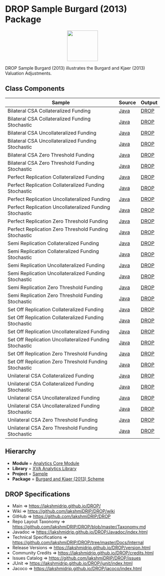 # DROP Sample Burgard (2013) Package

<p align="center"><img src="https://github.com/lakshmiDRIP/DROP/blob/master/DRIP_Logo.gif?raw=true" width="100"></p>

DROP Sample Burgard (2013) illustrates the Burgard and Kjaer (2013) Valuation Adjustments.


## Class Components

 |                            Sample                        | Source | Output |
 |----------------------------------------------------------|--------|--------|
 | Bilateral CSA Collateralized Funding                     | [Java](https://github.com/lakshmiDRIP/DROP/tree/master/src/main/java/org/drip/sample/burgard2013/BilateralCSACollateralizedFunding.java) | [DROP](https://github.com/lakshmiDRIP/DROP/blob/master/drop/org/drip/sample/burgard2013/BilateralCSACollateralizedFunding.drop) |
 | Bilateral CSA Collateralized Funding Stochastic          | [Java](https://github.com/lakshmiDRIP/DROP/tree/master/src/main/java/org/drip/sample/burgard2013/BilateralCSACollateralizedFundingStochastic.java) | [DROP](https://github.com/lakshmiDRIP/DROP/blob/master/drop/org/drip/sample/burgard2013/BilateralCSACollateralizedFundingStochastic.drop) |
 | Bilateral CSA Uncollateralized Funding                   | [Java](https://github.com/lakshmiDRIP/DROP/tree/master/src/main/java/org/drip/sample/burgard2013/BilateralCSAUncollateralizedFunding.java) | [DROP](https://github.com/lakshmiDRIP/DROP/blob/master/drop/org/drip/sample/burgard2013/BilateralCSAUncollateralizedFunding.drop) |
 | Bilateral CSA Uncollateralized Funding Stochastic        | [Java](https://github.com/lakshmiDRIP/DROP/tree/master/src/main/java/org/drip/sample/burgard2013/BilateralCSAUncollateralizedFundingStochastic.java) | [DROP](https://github.com/lakshmiDRIP/DROP/blob/master/drop/org/drip/sample/burgard2013/BilateralCSAUncollateralizedFundingStochastic.drop) |
 | Bilateral CSA Zero Threshold Funding                     | [Java](https://github.com/lakshmiDRIP/DROP/tree/master/src/main/java/org/drip/sample/burgard2013/BilateralCSAZeroThresholdFunding.java) | [DROP](https://github.com/lakshmiDRIP/DROP/blob/master/drop/org/drip/sample/burgard2013/BilateralCSAZeroThresholdFunding.drop) |
 | Bilateral CSA Zero Threshold Funding Stochastic          | [Java](https://github.com/lakshmiDRIP/DROP/tree/master/src/main/java/org/drip/sample/burgard2013/BilateralCSAZeroThresholdFundingStochastic.java) | [DROP](https://github.com/lakshmiDRIP/DROP/blob/master/drop/org/drip/sample/burgard2013/BilateralCSAZeroThresholdFundingStochastic.drop) |
 | Perfect Replication Collateralized Funding               | [Java](https://github.com/lakshmiDRIP/DROP/tree/master/src/main/java/org/drip/sample/burgard2013/PerfectReplicationCollateralizedFunding.java) | [DROP](https://github.com/lakshmiDRIP/DROP/blob/master/drop/org/drip/sample/burgard2013/PerfectReplicationCollateralizedFunding.drop) |
 | Perfect Replication Collateralized Funding Stochastic    | [Java](https://github.com/lakshmiDRIP/DROP/tree/master/src/main/java/org/drip/sample/burgard2013/PerfectReplicationCollateralizedFundingStochastic.java) | [DROP](https://github.com/lakshmiDRIP/DROP/blob/master/drop/org/drip/sample/burgard2013/PerfectReplicationCollateralizedFundingStochastic.drop) |
 | Perfect Replication Uncollateralized Funding             | [Java](https://github.com/lakshmiDRIP/DROP/tree/master/src/main/java/org/drip/sample/burgard2013/PerfectReplicationUncollateralizedFunding.java) | [DROP](https://github.com/lakshmiDRIP/DROP/blob/master/drop/org/drip/sample/burgard2013/PerfectReplicationUncollateralizedFunding.drop) |
 | Perfect Replication Uncollateralized Funding Stochastic  | [Java](https://github.com/lakshmiDRIP/DROP/tree/master/src/main/java/org/drip/sample/burgard2013/PerfectReplicationUncollateralizedFundingStochastic.java) | [DROP](https://github.com/lakshmiDRIP/DROP/blob/master/drop/org/drip/sample/burgard2013/PerfectReplicationUncollateralizedFundingStochastic.drop) |
 | Perfect Replication Zero Threshold Funding               | [Java](https://github.com/lakshmiDRIP/DROP/tree/master/src/main/java/org/drip/sample/burgard2013/PerfectReplicationZeroThresholdFunding.java) | [DROP](https://github.com/lakshmiDRIP/DROP/blob/master/drop/org/drip/sample/burgard2013/PerfectReplicationZeroThresholdFunding.drop) |
 | Perfect Replication Zero Threshold Funding Stochastic    | [Java](https://github.com/lakshmiDRIP/DROP/tree/master/src/main/java/org/drip/sample/burgard2013/PerfectReplicationZeroThresholdFundingStochastic.java) | [DROP](https://github.com/lakshmiDRIP/DROP/blob/master/drop/org/drip/sample/burgard2013/PerfectReplicationZeroThresholdFundingStochastic.drop) |
 | Semi Replication Collateralized Funding                  | [Java](https://github.com/lakshmiDRIP/DROP/tree/master/src/main/java/org/drip/sample/burgard2013/SemiReplicationCollateralizedFunding.java) | [DROP](https://github.com/lakshmiDRIP/DROP/blob/master/drop/org/drip/sample/burgard2013/SemiReplicationCollateralizedFunding.drop) |
 | Semi Replication Collateralized Funding Stochastic       | [Java](https://github.com/lakshmiDRIP/DROP/tree/master/src/main/java/org/drip/sample/burgard2013/SemiReplicationCollateralizedFundingStochastic.java) | [DROP](https://github.com/lakshmiDRIP/DROP/blob/master/drop/org/drip/sample/burgard2013/SemiReplicationCollateralizedFundingStochastic.drop) |
 | Semi Replication Uncollateralized Funding                | [Java](https://github.com/lakshmiDRIP/DROP/tree/master/src/main/java/org/drip/sample/burgard2013/SemiReplicationUncollateralizedFunding.java) | [DROP](https://github.com/lakshmiDRIP/DROP/blob/master/drop/org/drip/sample/burgard2013/SemiReplicationUncollateralizedFunding.drop) |
 | Semi Replication Uncollateralized Funding Stochastic     | [Java](https://github.com/lakshmiDRIP/DROP/tree/master/src/main/java/org/drip/sample/burgard2013/SemiReplicationUncollateralizedFundingStochastic.java) | [DROP](https://github.com/lakshmiDRIP/DROP/blob/master/drop/org/drip/sample/burgard2013/SemiReplicationUncollateralizedFundingStochastic.drop) |
 | Semi Replication Zero Threshold Funding                  | [Java](https://github.com/lakshmiDRIP/DROP/tree/master/src/main/java/org/drip/sample/burgard2013/SemiReplicationZeroThresholdFunding.java) | [DROP](https://github.com/lakshmiDRIP/DROP/blob/master/drop/org/drip/sample/burgard2013/SemiReplicationZeroThresholdFunding.drop) |
 | Semi Replication Zero Threshold Funding Stochastic       | [Java](https://github.com/lakshmiDRIP/DROP/tree/master/src/main/java/org/drip/sample/burgard2013/SemiReplicationZeroThresholdFundingStochastic.java) | [DROP](https://github.com/lakshmiDRIP/DROP/blob/master/drop/org/drip/sample/burgard2013/SemiReplicationZeroThresholdFundingStochastic.drop) |
 | Set Off Replication Collateralized Funding               | [Java](https://github.com/lakshmiDRIP/DROP/tree/master/src/main/java/org/drip/sample/burgard2013/SetOffCollateralizedFunding.java) | [DROP](https://github.com/lakshmiDRIP/DROP/blob/master/drop/org/drip/sample/burgard2013/SetOffCollateralizedFunding.drop) |
 | Set Off Replication Collateralized Funding Stochastic    | [Java](https://github.com/lakshmiDRIP/DROP/tree/master/src/main/java/org/drip/sample/burgard2013/SetOffCollateralizedFundingStochastic.java) | [DROP](https://github.com/lakshmiDRIP/DROP/blob/master/drop/org/drip/sample/burgard2013/SetOffCollateralizedFundingStochastic.drop) |
 | Set Off Replication Uncollateralized Funding             | [Java](https://github.com/lakshmiDRIP/DROP/tree/master/src/main/java/org/drip/sample/burgard2013/SetOffUncollateralizedFunding.java) | [DROP](https://github.com/lakshmiDRIP/DROP/blob/master/drop/org/drip/sample/burgard2013/SetOffUncollateralizedFunding.drop) |
 | Set Off Replication Uncollateralized Funding Stochastic  | [Java](https://github.com/lakshmiDRIP/DROP/tree/master/src/main/java/org/drip/sample/burgard2013/SetOffUncollateralizedFundingStochastic.java) | [DROP](https://github.com/lakshmiDRIP/DROP/blob/master/drop/org/drip/sample/burgard2013/SetOffUncollateralizedFundingStochastic.drop) |
 | Set Off Replication Zero Threshold Funding               | [Java](https://github.com/lakshmiDRIP/DROP/tree/master/src/main/java/org/drip/sample/burgard2013/SetOffZeroThresholdFunding.java) | [DROP](https://github.com/lakshmiDRIP/DROP/blob/master/drop/org/drip/sample/burgard2013/SetOffZeroThresholdFunding.drop) |
 | Set Off Replication Zero Threshold Funding Stochastic    | [Java](https://github.com/lakshmiDRIP/DROP/tree/master/src/main/java/org/drip/sample/burgard2013/SetOffZeroThresholdFundingStochastic.java) | [DROP](https://github.com/lakshmiDRIP/DROP/blob/master/drop/org/drip/sample/burgard2013/SetOffZeroThresholdFundingStochastic.drop) |
 | Unilateral CSA Collateralized Funding                    | [Java](https://github.com/lakshmiDRIP/DROP/tree/master/src/main/java/org/drip/sample/burgard2013/UnilateralCSACollateralizedFunding.java) | [DROP](https://github.com/lakshmiDRIP/DROP/blob/master/drop/org/drip/sample/burgard2013/UnilateralCSACollateralizedFunding.drop) |
 | Unilateral CSA Collateralized Funding Stochastic         | [Java](https://github.com/lakshmiDRIP/DROP/tree/master/src/main/java/org/drip/sample/burgard2013/UnilateralCSACollateralizedFundingStochastic.java) | [DROP](https://github.com/lakshmiDRIP/DROP/blob/master/drop/org/drip/sample/burgard2013/UnilateralCSACollateralizedFundingStochastic.drop) |
 | Unilateral CSA Uncollateralized Funding                  | [Java](https://github.com/lakshmiDRIP/DROP/tree/master/src/main/java/org/drip/sample/burgard2013/UnilateralCSAUncollateralizedFunding.java) | [DROP](https://github.com/lakshmiDRIP/DROP/blob/master/drop/org/drip/sample/burgard2013/UnilateralCSAUncollateralizedFunding.drop) |
 | Unilateral CSA Uncollateralized Funding Stochastic       | [Java](https://github.com/lakshmiDRIP/DROP/tree/master/src/main/java/org/drip/sample/burgard2013/UnilateralCSAUncollateralizedFundingStochastic.java) | [DROP](https://github.com/lakshmiDRIP/DROP/blob/master/drop/org/drip/sample/burgard2013/UnilateralCSAUncollateralizedFundingStochastic.drop) |
 | Unilateral CSA Zero Threshold Funding                    | [Java](https://github.com/lakshmiDRIP/DROP/tree/master/src/main/java/org/drip/sample/burgard2013/UnilateralCSAZeroThresholdFunding.java) | [DROP](https://github.com/lakshmiDRIP/DROP/blob/master/drop/org/drip/sample/burgard2013/UnilateralCSAZeroThresholdFunding.drop) |
 | Unilateral CSA Zero Threshold Funding Stochastic         | [Java](https://github.com/lakshmiDRIP/DROP/tree/master/src/main/java/org/drip/sample/burgard2013/UnilateralCSAZeroThresholdFundingStochastic.java) | [DROP](https://github.com/lakshmiDRIP/DROP/blob/master/drop/org/drip/sample/burgard2013/UnilateralCSAZeroThresholdFundingStochastic.drop) |


## Hierarchy

 <ul>
	<li><b>Module </b> = <a href = "https://github.com/lakshmiDRIP/DROP/tree/master/AnalyticsCore.md">Analytics Core Module</a></li>
	<li><b>Library</b> = <a href = "https://github.com/lakshmiDRIP/DROP/tree/master/XVAAnalyticsLibrary.md">XVA Analytics Library</a></li>
	<li><b>Project</b> = <a href = "https://github.com/lakshmiDRIP/DROP/tree/master/src/main/java/org/drip/sample/README.md">Sample</a></li>
	<li><b>Package</b> = <a href = "https://github.com/lakshmiDRIP/DROP/tree/master/src/main/java/org/drip/sample/burgard2013/README.md">Burgard and Kjaer (2013) Scheme</a></li>
 </ul>


## DROP Specifications

 * Main                     => https://lakshmidrip.github.io/DROP/
 * Wiki                     => https://github.com/lakshmiDRIP/DROP/wiki
 * GitHub                   => https://github.com/lakshmiDRIP/DROP
 * Repo Layout Taxonomy     => https://github.com/lakshmiDRIP/DROP/blob/master/Taxonomy.md
 * Javadoc                  => https://lakshmidrip.github.io/DROP/Javadoc/index.html
 * Technical Specifications => https://github.com/lakshmiDRIP/DROP/tree/master/Docs/Internal
 * Release Versions         => https://lakshmidrip.github.io/DROP/version.html
 * Community Credits        => https://lakshmidrip.github.io/DROP/credits.html
 * Issues Catalog           => https://github.com/lakshmiDRIP/DROP/issues
 * JUnit                    => https://lakshmidrip.github.io/DROP/junit/index.html
 * Jacoco                   => https://lakshmidrip.github.io/DROP/jacoco/index.html
